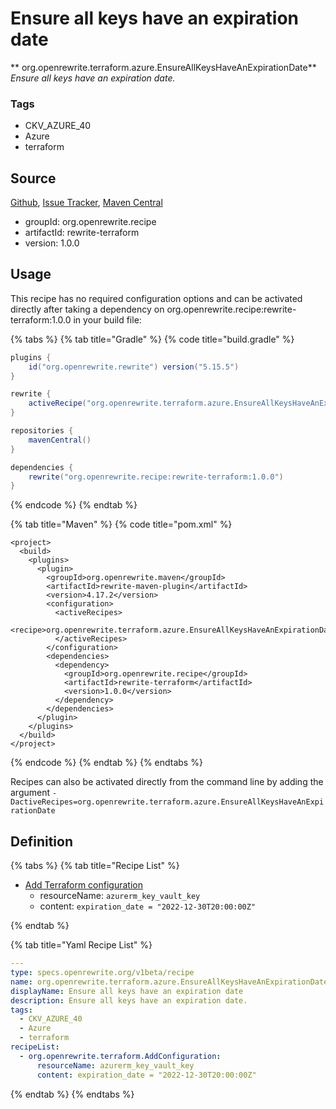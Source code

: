 # Ensure all keys have an expiration date

** org.openrewrite.terraform.azure.EnsureAllKeysHaveAnExpirationDate**
_Ensure all keys have an expiration date._

### Tags

* CKV_AZURE_40
* Azure
* terraform

## Source

[Github](https://github.com/openrewrite/rewrite-terraform), [Issue Tracker](https://github.com/openrewrite/rewrite-terraform/issues), [Maven Central](https://search.maven.org/artifact/org.openrewrite.recipe/rewrite-terraform/1.0.0/jar)

* groupId: org.openrewrite.recipe
* artifactId: rewrite-terraform
* version: 1.0.0


## Usage

This recipe has no required configuration options and can be activated directly after taking a dependency on org.openrewrite.recipe:rewrite-terraform:1.0.0 in your build file:

{% tabs %}
{% tab title="Gradle" %}
{% code title="build.gradle" %}
```groovy
plugins {
    id("org.openrewrite.rewrite") version("5.15.5")
}

rewrite {
    activeRecipe("org.openrewrite.terraform.azure.EnsureAllKeysHaveAnExpirationDate")
}

repositories {
    mavenCentral()
}

dependencies {
    rewrite("org.openrewrite.recipe:rewrite-terraform:1.0.0")
}
```
{% endcode %}
{% endtab %}

{% tab title="Maven" %}
{% code title="pom.xml" %}
```markup
<project>
  <build>
    <plugins>
      <plugin>
        <groupId>org.openrewrite.maven</groupId>
        <artifactId>rewrite-maven-plugin</artifactId>
        <version>4.17.2</version>
        <configuration>
          <activeRecipes>
            <recipe>org.openrewrite.terraform.azure.EnsureAllKeysHaveAnExpirationDate</recipe>
          </activeRecipes>
        </configuration>
        <dependencies>
          <dependency>
            <groupId>org.openrewrite.recipe</groupId>
            <artifactId>rewrite-terraform</artifactId>
            <version>1.0.0</version>
          </dependency>
        </dependencies>
      </plugin>
    </plugins>
  </build>
</project>
```
{% endcode %}
{% endtab %}
{% endtabs %}

Recipes can also be activated directly from the command line by adding the argument `-DactiveRecipes=org.openrewrite.terraform.azure.EnsureAllKeysHaveAnExpirationDate`

## Definition

{% tabs %}
{% tab title="Recipe List" %}
* [Add Terraform configuration](../../terraform/addconfiguration.md)
  * resourceName: `azurerm_key_vault_key`
  * content: `expiration_date = "2022-12-30T20:00:00Z"`

{% endtab %}

{% tab title="Yaml Recipe List" %}
```yaml
---
type: specs.openrewrite.org/v1beta/recipe
name: org.openrewrite.terraform.azure.EnsureAllKeysHaveAnExpirationDate
displayName: Ensure all keys have an expiration date
description: Ensure all keys have an expiration date.
tags:
  - CKV_AZURE_40
  - Azure
  - terraform
recipeList:
  - org.openrewrite.terraform.AddConfiguration:
      resourceName: azurerm_key_vault_key
      content: expiration_date = "2022-12-30T20:00:00Z"

```
{% endtab %}
{% endtabs %}
